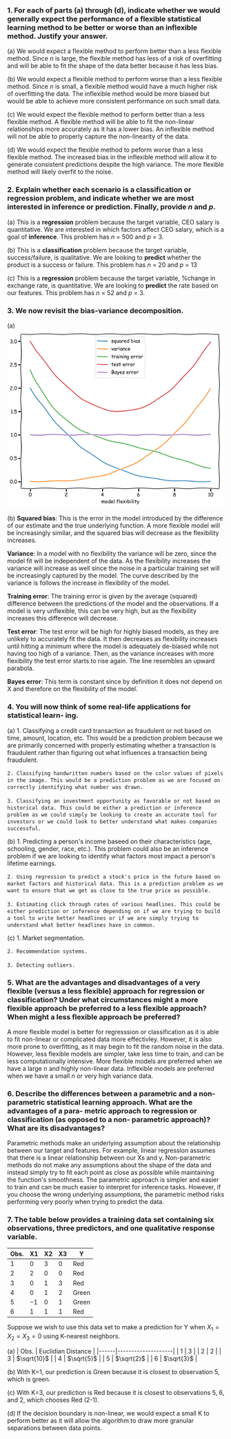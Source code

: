 ### 1. For each of parts (a) through (d), indicate whether we would generally expect the performance of a flexible statistical learning method to be better or worse than an inflexible method. Justify your answer.

(a) We would expect a flexible method to perform better than a less flexible method. Since *n* is large, the flexible method has less of a risk of overfitting and will be able to fit the shape of the data better because it has less bias. 

(b) We would expect a flexible method to perform worse than a less flexible method. Since *n* is small, a flexible method would have a much higher risk of overfitting the data. The inflexible method would be more biased but would be able to achieve more consistent performance on such small data. 

(c) We would expect the flexible method to perform better than a less flexible method. A flexible method will be able to fit the non-linear relationships more accurately as it has a lower bias. An inflexible method will not be able to properly capture the non-linearity of the data.

(d) We would expect the flexible method to peform worse than a less flexible method. The increased bias in the inflexible method will allow it to generate consistent predictions despite the high variance. The more flexible method will likely overfit to the noise. 


### 2. Explain whether each scenario is a classification or regression problem, and indicate whether we are most interested in inference or prediction. Finally, provide *n* and *p*.

(a) This is a **regression** problem because the target variable, CEO salary is quantitative. We are interested in which factors affect CEO salary, which is a goal of **inference**. This problem has *n* = 500 and *p* = 3.

(b) This is a **classification** problem because the target variable, success/failure, is qualitative. We are looking to **predict** whether the product is a success or failure. This problem has *n* = 20 and *p* = 13

(c) This is a **regression** problem because the target variable, %change in exchange rate, is quantitative. We are looking to **predict** the rate based on our features. This problem has *n* = 52 and *p* = 3. 

### 3. We now revisit the bias-variance decomposition.

(a) ![bias-variance relationship](./pics/bias_var_plot.png)

(b) **Squared bias**: This is the error in the model introduced by the difference of our estimate and the true underlying function. A more flexible model will be increasingly similar, and the squared bias will decrease as the flexibility increases.

**Variance**: In a model with no flexibility the variance will be zero, since the model fit will be independent of the data. As the flexibility increases the variance will increase as well since the noise in a particular training set will be increasingly captured by the model. The curve described by the variance is follows the increase in flexibility of the model.

**Training error**: The training error is given by the average (squared) difference between the predictions of the model and the observations. If a model is very unflexible, this can be very high, but as the flexibility increases this difference will decrease.

**Test error**: The test error will be high for highly biased models, as they are unlikely to accurately fit the data. It then decreases as flexibility increases until hitting a minimum where the model is adequately de-biased while not having too high of a variance. Then, as the variance increases with more flexibility the test error starts to rise again. The line resembles an upward parabola.

**Bayes error**: This term is constant since by definition it does not depend on X and therefore on the flexibility of the model.

### 4. You will now think of some real-life applications for statistical learn- ing.

(a) 1. Classifying a credit card transaction as fraudulent or not based on time, amount, location, etc. This would be a prediction problem because we are primarily concerned with properly estimating whether a transaction is fraudulent rather than figuring out what influences a transaction being fraudulent. 

    2. Classifying handwritten numbers based on the color values of pixels in the image. This would be a prediction problem as we are focused on correctly identifying what number was drawn. 

    3. Classifying an investment opportunity as favorable or not based on historical data. This could be either a prediction or inference problem as we could simply be looking to create an accurate tool for investors or we could look to better understand what makes companies successful. 

(b) 1. Predicting a person's income baseed on their characteristics (age, schooling, gender, race, etc.). This problem could also be an inference problem if we are looking to identify what factors most impact a person's lifetime earnings.

    2. Using regression to predict a stock's price in the future based on market factors and historical data. This is a prediction problem as we want to ensure that we get as close to the true price as possible. 

    3. Estimating click through rates of various headlines. This could be either prediction or inference depending on if we are trying to build a tool to write better headlines or if we are simply trying to understand what better headlines have in common. 

(c) 1. Market segmentation.

    2. Recommendation systems.

    3. Detecting outliers.

### 5. What are the advantages and disadvantages of a very flexible (versus a less flexible) approach for regression or classification? Under what circumstances might a more flexible approach be preferred to a less flexible approach? When might a less flexible approach be preferred?

A more flexible model is better for regresssion or classification as it is able to fit non-linear or complicated data more effectivley. However, it is also more prone to overfitting, as it may begin to fit the random noise in the data. However, less flexible models are simpler, take less time to train, and can be less computationally intensive. More flexible models are preferred when we have a large *n* and highly non-linear data. Inflexible models are preferred when we have a small *n* or very high variance data. 

### 6. Describe the differences between a parametric and a non-parametric statistical learning approach. What are the advantages of a para- metric approach to regression or classification (as opposed to a non- parametric approach)? What are its disadvantages?

Parametric methods make an underlying assumption about the relationship between our target and features. For example, linear regression assumes that there is a linear relationship between our Xs and y. Non-parametric methods do not make any assumptions about the shape of the data and instead simply try to fit each point as close as possible while maintaining the function's smoothness. The parametric approach is simpler and easier to train and can be much easier to interpret for inference tasks. However, if you choose the wrong underlying assumptions, the parametric method risks performing very poorly when trying to predict the data.

### 7. The table below provides a training data set containing six observations, three predictors, and one qualitative response variable.

| Obs. | X1 | X2 | X3 | Y |
|------|----|----|----|---|
| 1 | 0 | 3 | 0 | Red |
| 2 | 2 | 0 | 0 | Red |
| 3 | 0 | 1 | 3 | Red |
| 4 | 0 | 1 | 2 | Green |
| 5 | −1 | 0 | 1 | Green |
| 6 | 1 | 1 | 1 | Red | 

Suppose we wish to use this data set to make a prediction for Y when $X_1 = X_2 = X_3 = 0$ using K-nearest neighbors.

(a) 
| Obs. | Euclidian Distance |
|------|--------------------|
| 1 | 3 |
| 2 | 2 |
| 3 | $\sqrt{10}$ | 
| 4 | $\sqrt{5}$ |
| 5 | $\sqrt{2}$ |
| 6 | $\sqrt{3}$ | 

(b) With K=1, our prediction is Green because it is closest to observation 5, which is green. 

(c) With K=3, our prediction is Red because it is closest to observations 5, 6, and 2, which chooses Red (2-1).

(d) If the decision boundary is non-linear, we would expect a small K to perform better as it will allow the algorithm to draw more granular separations between data points. 
